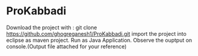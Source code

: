 # ProKabbadi

Download the project with : git clone https://github.com/ghogreganesh1/ProKabbadi.git
import the project into eclipse as maven project.
Run as Java Application.
Observe the ouptput on console.(Output file attached for your reference)
